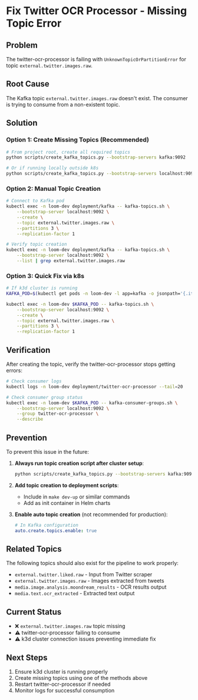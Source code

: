 # Fix Twitter OCR Processor - Missing Topic Error

## Problem
The twitter-ocr-processor is failing with `UnknownTopicOrPartitionError` for topic `external.twitter.images.raw`.

## Root Cause
The Kafka topic `external.twitter.images.raw` doesn't exist. The consumer is trying to consume from a non-existent topic.

## Solution

### Option 1: Create Missing Topics (Recommended)
```bash
# From project root, create all required topics
python scripts/create_kafka_topics.py --bootstrap-servers kafka:9092

# Or if running locally outside k8s
python scripts/create_kafka_topics.py --bootstrap-servers localhost:9092
```

### Option 2: Manual Topic Creation
```bash
# Connect to Kafka pod
kubectl exec -n loom-dev deployment/kafka -- kafka-topics.sh \
    --bootstrap-server localhost:9092 \
    --create \
    --topic external.twitter.images.raw \
    --partitions 3 \
    --replication-factor 1

# Verify topic creation
kubectl exec -n loom-dev deployment/kafka -- kafka-topics.sh \
    --bootstrap-server localhost:9092 \
    --list | grep external.twitter.images.raw
```

### Option 3: Quick Fix via k8s
```bash
# If k3d cluster is running
KAFKA_POD=$(kubectl get pods -n loom-dev -l app=kafka -o jsonpath='{.items[0].metadata.name}')

kubectl exec -n loom-dev $KAFKA_POD -- kafka-topics.sh \
    --bootstrap-server localhost:9092 \
    --create \
    --topic external.twitter.images.raw \
    --partitions 3 \
    --replication-factor 1
```

## Verification
After creating the topic, verify the twitter-ocr-processor stops getting errors:

```bash
# Check consumer logs
kubectl logs -n loom-dev deployment/twitter-ocr-processor --tail=20

# Check consumer group status
kubectl exec -n loom-dev $KAFKA_POD -- kafka-consumer-groups.sh \
    --bootstrap-server localhost:9092 \
    --group twitter-ocr-processor \
    --describe
```

## Prevention
To prevent this issue in the future:

1. **Always run topic creation script after cluster setup**:
   ```bash
   python scripts/create_kafka_topics.py --bootstrap-servers kafka:9092 --create-processed
   ```

2. **Add topic creation to deployment scripts**:
   - Include in `make dev-up` or similar commands
   - Add as init container in Helm charts

3. **Enable auto topic creation** (not recommended for production):
   ```yaml
   # In Kafka configuration
   auto.create.topics.enable: true
   ```

## Related Topics
The following topics should also exist for the pipeline to work properly:
- `external.twitter.liked.raw` - Input from Twitter scraper
- `external.twitter.images.raw` - Images extracted from tweets
- `media.image.analysis.moondream_results` - OCR results output
- `media.text.ocr_extracted` - Extracted text output

## Current Status
- ❌ `external.twitter.images.raw` topic missing
- ⚠️  twitter-ocr-processor failing to consume
- ⚠️  k3d cluster connection issues preventing immediate fix

## Next Steps
1. Ensure k3d cluster is running properly
2. Create missing topics using one of the methods above
3. Restart twitter-ocr-processor if needed
4. Monitor logs for successful consumption
